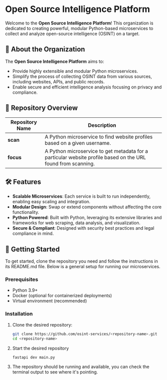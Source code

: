 # Open Source Intelligence Platform

Welcome to the **Open Source Intelligence Platform**! This organization is dedicated to creating powerful, modular Python-based microservices to collect and analyze open-source intelligence (OSINT) on a target.

## 🚀 About the Organization

The **Open Source Intelligence Platform** aims to:
- Provide highly extensible and modular Python microservices.
- Simplify the process of collecting OSINT data from various sources, including websites, APIs, and public records.
- Enable secure and efficient intelligence analysis focusing on privacy and compliance.

## 📂 Repository Overview

| Repository Name           | Description                                                                                  |
|---------------------------|----------------------------------------------------------------------------------------------|
| **scan**     | A Python microservice to find website profiles based on a given username.     |
| **focus**  | A Python microservice to get metadata for a particular website profile based on the URL found from scanning.        |


## 🛠️ Features

- **Scalable Microservices**: Each service is built to run independently, enabling easy scaling and integration.
- **Modular Design**: Swap or extend components without affecting the core functionality.
- **Python Powered**: Built with Python, leveraging its extensive libraries and frameworks for web scraping, data analysis, and visualization.
- **Secure & Compliant**: Designed with security best practices and legal compliance in mind.

## 📖 Getting Started

To get started, clone the repository you need and follow the instructions in its README.md file. Below is a general setup for running our microservices.

### Prerequisites

- Python 3.9+
- Docker (optional for containerized deployments)
- Virtual environment (recommended)

### Installation

1. Clone the desired repository:
   ```bash
   git clone https://github.com/osint-services/<repository-name>.git
   cd <repository-name>
    ```
2. Start the desired repository
   ```bash
   fastapi dev main.py
   ```
3. The repository should be running and available, you can check the terminal output to see where it's pointing.
